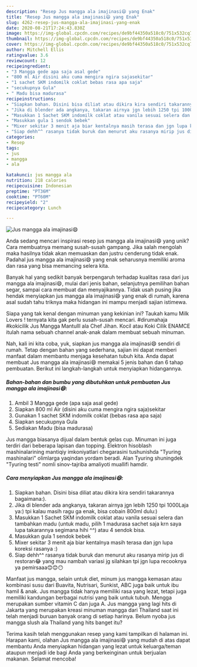 ```yaml
---
description: "Resep Jus mangga ala imajinasi😄 yang Enak"
title: "Resep Jus mangga ala imajinasi😄 yang Enak"
slug: 4262-resep-jus-mangga-ala-imajinasi-yang-enak
date: 2020-08-21T17:24:43.830Z
image: https://img-global.cpcdn.com/recipes/de9bf44350a518c0/751x532cq70/jus-mangga-ala-imajinasi😄-foto-resep-utama.jpg
thumbnail: https://img-global.cpcdn.com/recipes/de9bf44350a518c0/751x532cq70/jus-mangga-ala-imajinasi😄-foto-resep-utama.jpg
cover: https://img-global.cpcdn.com/recipes/de9bf44350a518c0/751x532cq70/jus-mangga-ala-imajinasi😄-foto-resep-utama.jpg
author: Mitchell Ellis
ratingvalue: 3.6
reviewcount: 12
recipeingredient:
- "3 Mangga gede apa saja asal gede"
- "800 ml Air disini aku cuma mengira ngira sajasekitar"
- "1 sachet SKM indomilk coklat bebas rasa apa saja"
- "secukupnya Gula"
- " Madu bisa madurasa"
recipeinstructions:
- "Siapkan bahan. Disini bisa diliat atau dikira kira sendiri takarannya bagaimana:)."
- "Jika di blender ada angkanya, takaran airnya jgn lebih 1250 tpi 1000Laja ya:) tpi kalau masih ragu ga enak, bisa cobain 800ml dulu:)"
- "Masukkan 1 Sachet SKM indomilk coklat atau vanila sesuai selera dan tambahkan madu (untuk madu, pilih 1 madurasa sachet saja krn saya lupa takarannya segimana hihi ^^) atau 4 sendok bisa."
- "Masukkan gula 1 sendok bebek"
- "Mixer sekitar 3 menit aja biar kentalnya masih terasa dan jgn lupa koreksi rasanya :)"
- "Siap dehh^^ rasanya tidak buruk dan menurut aku rasanya mirip jus di restoran😂 yang mau nambah variasi jg silahkan tpi jgn lupa recooknya ya pemirsaaa😊😊😶"
categories:
- Resep
tags:
- jus
- mangga
- ala

katakunci: jus mangga ala 
nutrition: 218 calories
recipecuisine: Indonesian
preptime: "PT36M"
cooktime: "PT60M"
recipeyield: "2"
recipecategory: Lunch

---
```



![Jus mangga ala imajinasi😄](https://img-global.cpcdn.com/recipes/de9bf44350a518c0/751x532cq70/jus-mangga-ala-imajinasi😄-foto-resep-utama.jpg)

Anda sedang mencari inspirasi resep jus mangga ala imajinasi😄 yang unik? Cara membuatnya memang susah-susah gampang. Jika salah mengolah maka hasilnya tidak akan memuaskan dan justru cenderung tidak enak. Padahal jus mangga ala imajinasi😄 yang enak seharusnya memiliki aroma dan rasa yang bisa memancing selera kita.

Banyak hal yang sedikit banyak berpengaruh terhadap kualitas rasa dari jus mangga ala imajinasi😄, mulai dari jenis bahan, selanjutnya pemilihan bahan segar, sampai cara membuat dan menyajikannya. Tidak usah pusing jika hendak menyiapkan jus mangga ala imajinasi😄 yang enak di rumah, karena asal sudah tahu triknya maka hidangan ini mampu menjadi sajian istimewa.

Siapa yang tak kenal dengan minuman yang kekinian ini? Taukah kamu Milk Lovers ! ternyata kita gak perlu susah-susah mencari. #dirumahaja #kokicilik Jus Mangga Mantulll ala Chef Jihan. Kocil atau Koki Cilik ENAMCE itulah nama sebuah channel anak-anak dalam membuat sebuah minuman.


Nah, kali ini kita coba, yuk, siapkan jus mangga ala imajinasi😄 sendiri di rumah. Tetap dengan bahan yang sederhana, sajian ini dapat memberi manfaat dalam membantu menjaga kesehatan tubuh kita. Anda dapat membuat Jus mangga ala imajinasi😄 memakai 5 jenis bahan dan 6 tahap pembuatan. Berikut ini langkah-langkah untuk menyiapkan hidangannya.

<!--inarticleads1-->

##### Bahan-bahan dan bumbu yang dibutuhkan untuk pembuatan Jus mangga ala imajinasi😄:

1. Ambil 3 Mangga gede (apa saja asal gede)
1. Siapkan 800 ml Air (disini aku cuma mengira ngira saja)sekitar
1. Gunakan 1 sachet SKM indomilk coklat (bebas rasa apa saja)
1. Siapkan secukupnya Gula
1. Sediakan  Madu (bisa madurasa)


Jus mangga biasanya dijual dalam bentuk gelas cup. Minuman ini juga terdiri dari beberapa lapisan dan topping. Elektron hisoblash mashinalarining mantiqiy imkoniyatlari chegarasini tushunishda &#34;Tyuring mashinalari&#34; olimlarga yaqindan yordam beradi. Alan Tyuring shuningdek &#34;Tyuring testi&#34; nomli sinov-tajriba amaliyoti muallifi hamdir. 

<!--inarticleads2-->

##### Cara menyiapkan Jus mangga ala imajinasi😄:

1. Siapkan bahan. Disini bisa diliat atau dikira kira sendiri takarannya bagaimana:).
1. Jika di blender ada angkanya, takaran airnya jgn lebih 1250 tpi 1000Laja ya:) tpi kalau masih ragu ga enak, bisa cobain 800ml dulu:)
1. Masukkan 1 Sachet SKM indomilk coklat atau vanila sesuai selera dan tambahkan madu (untuk madu, pilih 1 madurasa sachet saja krn saya lupa takarannya segimana hihi ^^) atau 4 sendok bisa.
1. Masukkan gula 1 sendok bebek
1. Mixer sekitar 3 menit aja biar kentalnya masih terasa dan jgn lupa koreksi rasanya :)
1. Siap dehh^^ rasanya tidak buruk dan menurut aku rasanya mirip jus di restoran😂 yang mau nambah variasi jg silahkan tpi jgn lupa recooknya ya pemirsaaa😊😊😶


Manfaat jus mangga, selain untuk diet, minum jus mangga kemasan atau kombinasi susu dari Buavita, Nutrisari, Sunkist, ABC juga baik untuk ibu hamil &amp; anak. Jus mangga tidak hanya memiliki rasa yang lezat, tetapi juga memiliki kandungan berbagai nutrisi yang baik untuk tubuh. Mengga merupakan sumber vitamin C dan juga A. Jus mangga yang lagi hits di Jakarta yang merupakan kreasi minuman mangga dari Thailand saat ini telah menjadi buruan banyak orang di setiap harinya. Belum nyoba jus mangga slush ala Thailand yang hits banget itu? 

Terima kasih telah menggunakan resep yang kami tampilkan di halaman ini. Harapan kami, olahan Jus mangga ala imajinasi😄 yang mudah di atas dapat membantu Anda menyiapkan hidangan yang lezat untuk keluarga/teman ataupun menjadi ide bagi Anda yang berkeinginan untuk berjualan makanan. Selamat mencoba!
